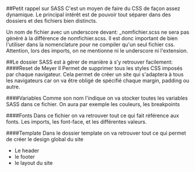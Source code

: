 ##Petit rappel sur SASS
C'est un moyen de faire du CSS de façon assez dynamique.
Le principal intérêt est de pouvoir tout séparer dans des dossiers et des fichiers
bien distincts. 

Un nom de fichier avec un underscore devant: _nomfichier.scss ne sera pas généré
à la différence de nomfichier.scss.
Il est donc important de bien l'utiliser dans la nomenclature pour ne compiler qu'un 
seul fichier css. Attention, lors des imports, on ne mentionne ni le underscore ni l'extension.


##Le dossier SASS est à gérer de manière à s'y retrouver facilement:
####Reset de Meyer
Il Permet de supprimer tous les styles CSS imposés par chaque navigateur.
Cela permet de créer un site qui s'adaptera à tous les navigateurs car on 
va être obligé de spécifié chaque margin, padding ou autre.

####Variables
Comme son nom l'indique on va stocker toutes les variables SASS dans ce fichier.
On aura par exemple les couleurs, les breakpoints

####Fonts
Dans ce fichier on va retrouver tout ce qui fait référence aux fonts.
Les imports, les font-face, et les différentes valeurs.

####Template
Dans le dossier template on va retrouver tout ce qui permet de créer le design global du site
- Le header
- le footer
- le layout du site

